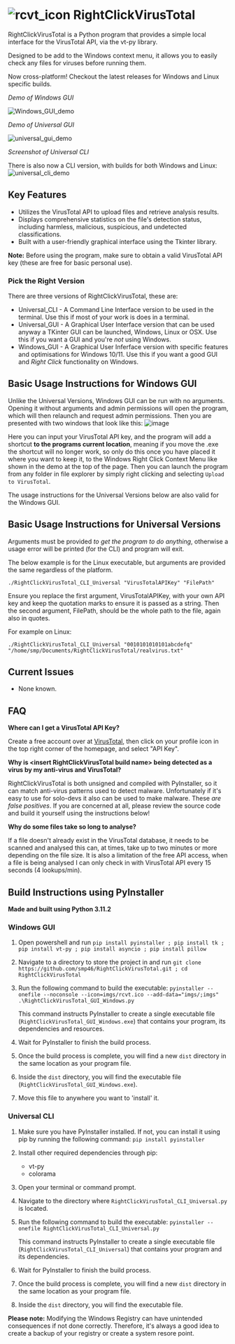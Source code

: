 # ![rcvt_icon](https://github.com/smp46/RightClickVirusTotal/assets/27676057/432f94bc-72b1-4f67-85e4-18b04ac133a7)  RightClickVirusTotal #


RightClickVirusTotal is a Python program that provides a simple local interface for the VirusTotal API, via the vt-py library.

Designed to be add to the Windows context menu, it allows you to easily check any files for viruses before running them.

Now cross-platform! Checkout the latest releases for Windows and Linux specific builds.

_Demo of Windows GUI_

![Windows_GUI_demo](https://github.com/smp46/RightClickVirusTotal/assets/27676057/edbf8a55-4ee0-41aa-b7ea-6f36d689b224)

_Demo of Universal GUI_

![universal_gui_demo](https://github.com/smp46/RightClickVirusTotal/assets/27676057/a35113cf-60ce-4a01-a811-35f7f8c5407c)

_Screenshot of Universal CLI_

There is also now a CLI version, with builds for both Windows and Linux:
![universal_cli_demo](https://github.com/smp46/RightClickVirusTotal/assets/27676057/69610265-d554-4de0-a432-0c55511716b1)

## Key Features

- Utilizes the VirusTotal API to upload files and retrieve analysis results.
- Displays comprehensive statistics on the file's detection status, including harmless, malicious, suspicious, and undetected classifications.
- Built with a user-friendly graphical interface using the Tkinter library.

**Note:** Before using the program, make sure to obtain a valid VirusTotal API key (these are free for basic personal use).

### Pick the Right Version ###

There are three versions of RightClickVirusTotal, these are:

- Universal_CLI - A Command Line Interface version to be used in the terminal. Use this if most of your work is does in a terminal.
- Universal_GUI - A Graphical User Interface version that can be used anyway a TKinter GUI can be launched, Windows, Linux or OSX. Use this if you want a GUI and you're _not_ using Windows.
- Windows_GUI - A Graphical User Inferface version with specific features and optimisations for Windows 10/11. Use this if you want a good GUI and *Right Click* functionality on Windows.


## Basic Usage Instructions for Windows GUI ##

Unlike the Universal Versions, Windows GUI can be run with no arguments. Opening it without arguments and admin permissions will open the program, which will then relaunch and request
admin permissions. Then you are presented with two windows that look like this:
![image](https://github.com/smp46/RightClickVirusTotal/assets/27676057/8c471a81-2763-4c51-b15e-a42ed865fb03)

Here you can input your VirusTotal API key, and the program will add a shortcut **to the programs current location**, meaning if you move the .exe the shortcut will no longer work, so only 
do this once you have placed it where you want to keep it, to the Windows Right Click Context Menu like shown in the demo at the top of the page. Then you can launch the program from any
folder in file explorer by simply right clicking and selecting `Upload to VirusTotal`.

The usage instructions for the Universal Versions below are also valid for the Windows GUI.

## Basic Usage Instructions for Universal Versions

Arguments must be provided  _to get the program to do anything_, otherwise a usage error will be printed (for the CLI) and program will exit.

The below example is for the Linux executable, but arguments are provided the same regardless of the platform.

`./RightClickVirusTotal_CLI_Universal "VirusTotalAPIKey" "FilePath"`

Ensure you replace the first argument, VirusTotalAPIKey, with your own API key and keep the quotation marks to ensure it is passed as a string.
Then the second argument, FilePath, should be the whole path to the file, again also in quotes.

For example on Linux:

`./RightClickVirusTotal_CLI_Universal "0010101010101abcdefq" "/home/smp/Documents/RightClickVirusTotal/realvirus.txt"`

## Current Issues

- None known.

## FAQ

**Where can I get a VirusTotal API Key?**

Create a free account over at [VirusTotal](https://www.virustotal.com), then click on your profile icon in the top right corner of the homepage, and select "API Key".

**Why is \<insert RightClickVirusTotal build name\> being detected as a virus by my anti-virus and VirusTotal?**

RightClickVirusTotal is both unsigned and compiled with PyInstaller, so it can match anti-virus patterns used to detect malware. Unfortunately if it's easy to use for solo-devs it also can be used to make malware. These _are false positives_.
If you are concerned at all, please review the source code and build it yourself using the instructions below!

**Why do some files take so long to analyse?**

If a file doesn't already exist in the VirusTotal database, it needs to be scanned and analysed this can, at times, take up to two minutes or more depending on the file size.
It is also a limitation of the free API access, when a file is being analysed I can only check in with VirusTotal API every 15 seconds (4 lookups/min).

## Build Instructions using PyInstaller
**Made and built using Python 3.11.2**
### Windows GUI ###

1. Open powershell and run `pip install pyinstaller ; pip install tk ; pip install vt-py ; pip install asyncio ; pip install pillow`

4. Navigate to a directory to store the project in and run `git clone https://github.com/smp46/RightClickVirusTotal.git ; cd RightClickVirusTotal`

5. Run the following command to build the executable: `pyinstaller --onefile --noconsole --icon=imgs/rcvt.ico --add-data="imgs/;imgs" .\RightClickVirusTotal_GUI_Windows.py`

   This command instructs PyInstaller to create a single executable file (`RightClickVirusTotal_GUI_Windows.exe`) that contains your program, its dependencies and resources.

6. Wait for PyInstaller to finish the build process.

7. Once the build process is complete, you will find a new `dist` directory in the same location as your program file.

8. Inside the `dist` directory, you will find the executable file (`RightClickVirusTotal_GUI_Windows.exe`).

9. Move this file to anywhere you want to 'install' it.

### Universal CLI

1. Make sure you have PyInstaller installed. If not, you can install it using pip by running the following command: `pip install pyinstaller`

2. Install other required dependencies through pip:
	- vt-py
	- colorama

3. Open your terminal or command prompt.

4. Navigate to the directory where `RightClickVirusTotal_CLI_Universal.py` is located.

5. Run the following command to build the executable: `pyinstaller --onefile RightClickVirusTotal_CLI_Universal.py`

   This command instructs PyInstaller to create a single executable file (`RightClickVirusTotal_CLI_Universal`) that contains your program and its dependencies.

6. Wait for PyInstaller to finish the build process.

7. Once the build process is complete, you will find a new `dist` directory in the same location as your program file.

8. Inside the `dist` directory, you will find the executable file.


**Please note:** Modifying the Windows Registry can have unintended consequences if not done correctly. Therefore, it's always a good idea to create a backup of your registry or create a system resore point.

